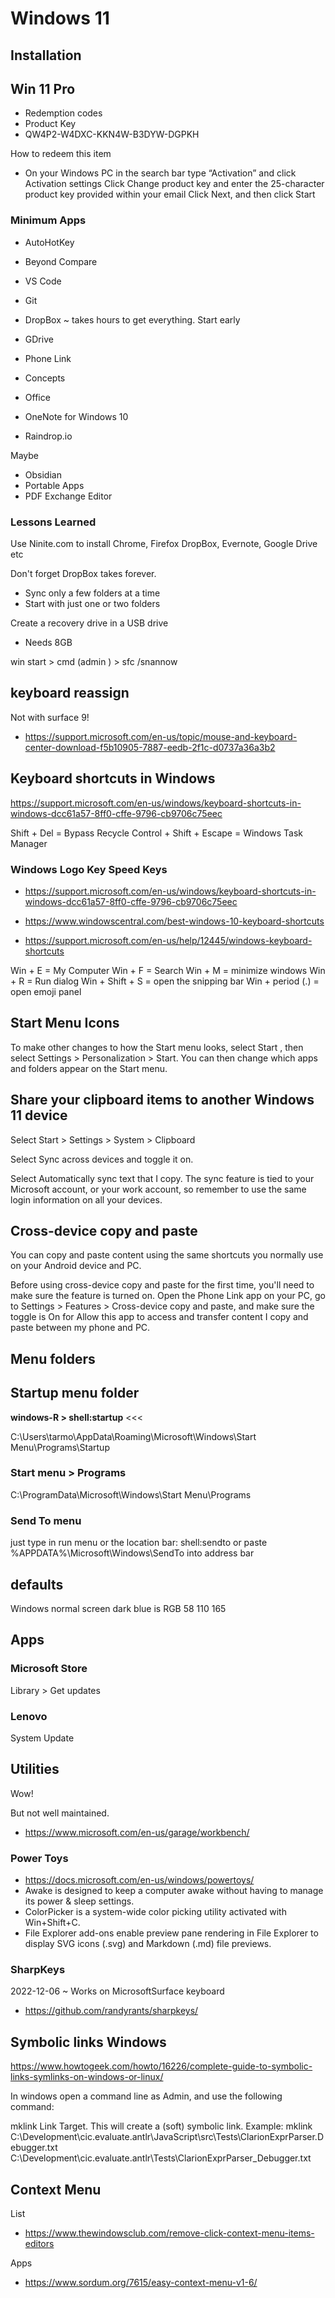 # Windows 11

## Installation

## Win 11 Pro

* Redemption codes
* Product Key
* QW4P2-W4DXC-KKN4W-B3DYW-DGPKH

How to redeem this item
* On your Windows PC in the search bar type “Activation” and click Activation settings
Click Change product key and enter the 25-character product key provided within your email
Click Next, and then click Start

### Minimum Apps

* AutoHotKey
* Beyond Compare
* VS Code
* Git


* DropBox ~ takes hours to get everything. Start early
* GDrive
* Phone Link
* Concepts
* Office
* OneNote for Windows 10
* Raindrop.io


Maybe

* Obsidian
* Portable Apps
* PDF Exchange Editor



### Lessons Learned

Use Ninite.com to install Chrome, Firefox DropBox, Evernote, Google Drive etc

Don't forget DropBox takes forever.

* Sync only a few folders at a time
* Start with just one or two folders

Create a recovery drive in a USB drive
* Needs 8GB

win start > cmd (admin ) > sfc /snannow


## keyboard reassign

Not with surface 9!

* https://support.microsoft.com/en-us/topic/mouse-and-keyboard-center-download-f5b10905-7887-eedb-2f1c-d0737a36a3b2


## Keyboard shortcuts in Windows

https://support.microsoft.com/en-us/windows/keyboard-shortcuts-in-windows-dcc61a57-8ff0-cffe-9796-cb9706c75eec

Shift + Del = Bypass Recycle
Control + Shift + Escape = Windows Task Manager


### Windows Logo Key Speed Keys

* https://support.microsoft.com/en-us/windows/keyboard-shortcuts-in-windows-dcc61a57-8ff0-cffe-9796-cb9706c75eec
* https://www.windowscentral.com/best-windows-10-keyboard-shortcuts

* https://support.microsoft.com/en-us/help/12445/windows-keyboard-shortcuts

Win + E = My Computer
Win + F = Search
Win + M = minimize windows
Win + R = Run dialog
Win + Shift + S = open the snipping bar
Win + period (.) = open emoji panel


## Start Menu Icons

To make other changes to how the Start menu looks,
select Start , then select Settings  > Personalization > Start.
You can then change which apps and folders appear on the Start menu.


## Share your clipboard items to another Windows 11 device
Select Start  > Settings  > System > Clipboard

Select Sync across devices and toggle it on.

Select Automatically sync text that I copy. The sync feature is tied to your Microsoft account, or your work account, so remember to use the same login information on all your devices.


## Cross-device copy and paste
You can copy and paste content using the same shortcuts you normally use on your Android device and PC.

Before using cross-device copy and paste for the first time, you'll need to make sure the feature is turned on. Open the Phone Link app on your PC, go to Settings > Features > Cross-device copy and paste, and make sure the toggle is On for Allow this app to access and transfer content I copy and paste between my phone and PC.


## Menu folders

## Startup menu folder

**windows-R > shell:startup** <<<

C:\Users\tarmo\AppData\Roaming\Microsoft\Windows\Start Menu\Programs\Startup

### Start menu > Programs

C:\ProgramData\Microsoft\Windows\Start Menu\Programs

### Send To menu

just type in run menu or the location bar: shell:sendto
or paste %APPDATA%\Microsoft\Windows\SendTo into address bar


## defaults

Windows normal screen dark blue is RGB 58 110 165

## Apps

### Microsoft Store

Library > Get updates

### Lenovo

System Update


## Utilities

Wow!

But not well maintained.

* https://www.microsoft.com/en-us/garage/workbench/



### Power Toys

* https://docs.microsoft.com/en-us/windows/powertoys/
* Awake is designed to keep a computer awake without having to manage its power & sleep settings.
* ColorPicker is a system-wide color picking utility activated with Win+Shift+C.
* File Explorer add-ons enable preview pane rendering in File Explorer to display SVG icons (.svg) and Markdown (.md) file previews.


### SharpKeys

2022-12-06 ~ Works on MicrosoftSurface keyboard

* https://github.com/randyrants/sharpkeys/


## Symbolic links Windows

https://www.howtogeek.com/howto/16226/complete-guide-to-symbolic-links-symlinks-on-windows-or-linux/

In windows open a command line as Admin, and use the following command:

mklink Link Target. This will create a (soft) symbolic link. Example: mklink C:\Development\cic.evaluate.antlr\JavaScript\src\Tests\ClarionExprParser.Debugger.txt C:\Development\cic.evaluate.antlr\Tests\ClarionExprParser_Debugger.txt

## Context Menu

List

* https://www.thewindowsclub.com/remove-click-context-menu-items-editors

Apps

* https://www.sordum.org/7615/easy-context-menu-v1-6/

